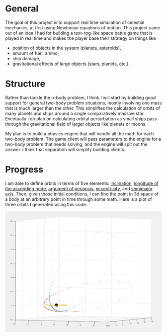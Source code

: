 # General

The goal of this project is to support real time simulation of celestial mechanics, at first using Newtonian equations of motion. This project came out of an idea I had for building a text-rpg-like space battle game that is played in real time and makes the player base their strategy on things like

* position of objects in the system (planets, asteroids),
* amount of fuel, ammo,
* ship damage,
* gravitational effects of large objects (stars, planets, etc.).

# Structure

Rather than tackle the n-body problem, I think I will start by building good support for general two-body problem situations, mostly involving one mass that is much larger than the other. This simplifies the calculation of orbits of many planets and ships around a single comparatively massive star. Eventually I do plan on calculating orbital perturbation as small ships pass through the gravitational field of larger objects like planets or moons.

My plan is to build a physics engine that will handle all the math for each two-body problem. The game client will pass parameters to the engine for a two-body problem that needs solving, and the engine will spit out the answer. I think that separation will simplify building clients.

# Progress

I am able to define orbits in terms of five elements: [inclination](https://en.wikipedia.org/wiki/Orbital_inclination), [longitude of the ascending node](https://en.wikipedia.org/wiki/Longitude_of_the_ascending_node), [argument of periapsis](https://en.wikipedia.org/wiki/Argument_of_periapsis), [eccentricity](https://en.wikipedia.org/wiki/Orbital_eccentricity), and [semimajor axis](https://en.wikipedia.org/wiki/Semi-major_axis). Then, given those initial conditions, I can find the point in 3d space of a body at an arbitrary point in time through some math. Here is a plot of three orbits I generated using this code.

![orbit.png](orbits.png)
